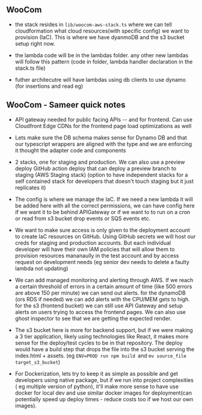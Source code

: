 ## WooCom 

- the stack resides in `lib/woocom-aws-stack.ts` where we can tell cloudformation what cloud resources(with specific config) we want to provision (IaC). This is where we have dyanmoDB and the s3 bucket setup right now.

- the lambda code will be in the lambdas folder. any other new lambdas will follow this pattern (code in folder, lambda handler declaration in the stack.ts file)

- futher architecutre will have lambdas using db clients to use dynamo (for insertions and read eg)


## WooCom - Sameer quick notes

* API gateway needed for public facing APIs -- and for frontend. Can use Cloudfront Edge CDNs for the frontend page load optimizations as well 


* Lets make sure the DB schema makes sense for Dynamo DB and that our typescript wrappers are aligned with the type and we are enforcing it thought the adapter code and components

*  2 stacks, one for staging and production. We can also use a preview deploy GitHub action deploy that can deploy a preview branch to staging (AWS Staging stack) (option to have independent stacks for a self contained stack for developers that doesn't touch staging but it just replicates it)


* The config is where we manage the IaC. If we need a new lambda it will be added here with all the correct permissions, we can have config here if we want it to be behind APIGateway or if we want to to run on a cron or read from s3 bucket drop events or SQS events etc. 


* We want to make sure access is only given to the deployment account to create IaC resources on GitHub. Using GitHub secrets we will host our creds for staging and production accounts. But each individual developer will have their own IAM policies that will allow them to provision resources mananaully in the test account and by access request on development needs (eg senior dev needs to delete a faulty lambda not updating)


* We can add managed monitoring and alerting through AWS. If we reach a certain threshold of errors in a certain amount of time (like 500 errors are above 150 per minute) we can send out alerts. for the dynamoDB (ors RDS if needed) we can add alerts with the CPU/MEM gets to high. for the s3 (frontend bucket) we can still use API Gateway and setup alerts on users trying to access the frontend pages. We can also use ghost inspector to see that we are getting the expected render.



* The s3 bucket here is more for backend support, but if we were making a 3 tier application, likely using technologies like React, it makes more sense for the deploy/test cycles to be in that repository. The deploy would have a build step that drops the file into the s3 bucket serving the index.html + assets. (eg `ENV=PROD run npm build `and `mv source_file target_s3_bucket`)


* For Dockerization, lets try to keep it as simple as possible and get developers using native package, but if we run into project complexities ( eg multiple version of python), it'll make more sense to have use docker for local dev and use similar docker images for deployment(can potentially speed up deploy times - reduce costs too if we host our own images).